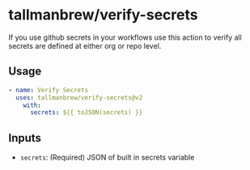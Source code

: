 # tallmanbrew/verify-secrets

If you use github secrets in your workflows use this action to verify all secrets are defined at either org or repo level.

## Usage
```yml
- name: Verify Secrets
  uses: tallmanbrew/verify-secrets@v2
    with:
      secrets: ${{ toJSON(secrets) }}
```

## Inputs
- `secrets`: (Required) JSON of built in secrets variable